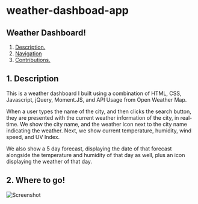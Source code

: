 # weather-dashboad-app

## Weather Dashboard!

1. [ Description. ](#desc)
2. [ Navigation ](#navigation)
3. [ Contributions. ](#contributions)

<a name="desc"></a>
## 1. Description

This is a weather dashboard I built using a combination of HTML, CSS, Javascript, jQuery, Moment.JS, and API Usage from Open Weather Map.

When a user types the name of the city, and then clicks the search button, they are presented with the current weather information
of the city, in real-time. We show the city name, and the weather icon next to the city name indicating the weather. Next,
we show current temperature, humidity, wind speed, and UV Index.

We also show a 5 day forecast, displaying the date of that forecast alongside the temperature and humidity of that day as well, plus an icon displaying the weather of that day.



<a name="navigation"></a>
## 2. Where to go!




![Screenshot](https://res.cloudinary.com/bizzaboprod/image/upload/q_auto:best,c_crop,g_custom/v1616272430/vax4tfwcbqop31fguk5l.png)